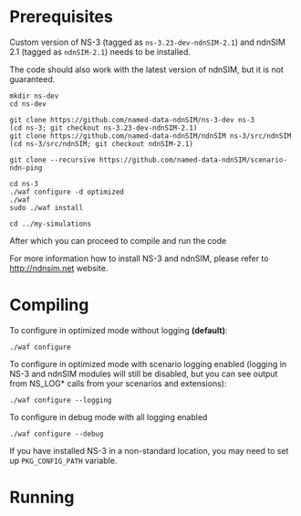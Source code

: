 Prerequisites
=============

Custom version of NS-3 (tagged as `ns-3.23-dev-ndnSIM-2.1`) and ndnSIM 2.1 (tagged as `ndnSIM-2.1`)
needs to be installed.

The code should also work with the latest version of ndnSIM, but it is not guaranteed.

    mkdir ns-dev
    cd ns-dev

    git clone https://github.com/named-data-ndnSIM/ns-3-dev ns-3
    (cd ns-3; git checkout ns-3.23-dev-ndnSIM-2.1)
    git clone https://github.com/named-data-ndnSIM/ndnSIM ns-3/src/ndnSIM
    (cd ns-3/src/ndnSIM; git checkout ndnSIM-2.1)

    git clone --recursive https://github.com/named-data-ndnSIM/scenario-ndn-ping

    cd ns-3
    ./waf configure -d optimized
    ./waf
    sudo ./waf install

    cd ../my-simulations

After which you can proceed to compile and run the code

For more information how to install NS-3 and ndnSIM, please refer to http://ndnsim.net website.

Compiling
=========

To configure in optimized mode without logging **(default)**:

    ./waf configure

To configure in optimized mode with scenario logging enabled (logging in NS-3 and ndnSIM modules will
still be disabled, but you can see output from NS_LOG* calls from your scenarios and extensions):

    ./waf configure --logging

To configure in debug mode with all logging enabled

    ./waf configure --debug

If you have installed NS-3 in a non-standard location, you may need to set up ``PKG_CONFIG_PATH``
variable.

Running
=======

